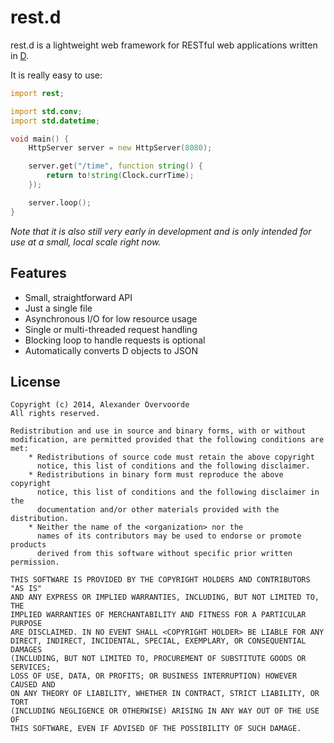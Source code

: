 rest.d
======

rest.d is a lightweight web framework for RESTful web applications written in
[D](http://dlang.org/).

It is really easy to use:

```d
import rest;

import std.conv;
import std.datetime;

void main() {
    HttpServer server = new HttpServer(8080);

    server.get("/time", function string() {
        return to!string(Clock.currTime);
    });

    server.loop();
}
```

*Note that it is also still very early in development and is only intended for
use at a small, local scale right now.*

Features
--------

- Small, straightforward API
- Just a single file
- Asynchronous I/O for low resource usage
- Single or multi-threaded request handling
- Blocking loop to handle requests is optional
- Automatically converts D objects to JSON

License
-------

    Copyright (c) 2014, Alexander Overvoorde
    All rights reserved.

    Redistribution and use in source and binary forms, with or without
    modification, are permitted provided that the following conditions are met:
        * Redistributions of source code must retain the above copyright
          notice, this list of conditions and the following disclaimer.
        * Redistributions in binary form must reproduce the above copyright
          notice, this list of conditions and the following disclaimer in the
          documentation and/or other materials provided with the distribution.
        * Neither the name of the <organization> nor the
          names of its contributors may be used to endorse or promote products
          derived from this software without specific prior written permission.

    THIS SOFTWARE IS PROVIDED BY THE COPYRIGHT HOLDERS AND CONTRIBUTORS "AS IS"
    AND ANY EXPRESS OR IMPLIED WARRANTIES, INCLUDING, BUT NOT LIMITED TO, THE
    IMPLIED WARRANTIES OF MERCHANTABILITY AND FITNESS FOR A PARTICULAR PURPOSE
    ARE DISCLAIMED. IN NO EVENT SHALL <COPYRIGHT HOLDER> BE LIABLE FOR ANY
    DIRECT, INDIRECT, INCIDENTAL, SPECIAL, EXEMPLARY, OR CONSEQUENTIAL DAMAGES
    (INCLUDING, BUT NOT LIMITED TO, PROCUREMENT OF SUBSTITUTE GOODS OR SERVICES;
    LOSS OF USE, DATA, OR PROFITS; OR BUSINESS INTERRUPTION) HOWEVER CAUSED AND
    ON ANY THEORY OF LIABILITY, WHETHER IN CONTRACT, STRICT LIABILITY, OR TORT
    (INCLUDING NEGLIGENCE OR OTHERWISE) ARISING IN ANY WAY OUT OF THE USE OF
    THIS SOFTWARE, EVEN IF ADVISED OF THE POSSIBILITY OF SUCH DAMAGE.
